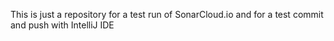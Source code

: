 This is just a repository for a test run of SonarCloud.io and for a test commit and push with IntelliJ IDE
